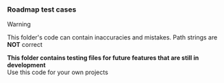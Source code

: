 ### Roadmap test cases

> [!WARNING]
> This folder's code can contain inaccuracies and mistakes. Path strings are **NOT** correct 

**This folder contains testing files for future features that are still in development**<br>
Use this code for your own projects